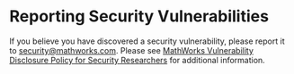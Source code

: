 # Reporting Security Vulnerabilities 

If you believe you have discovered a security vulnerability, please report it to
[security@mathworks.com](mailto:security@mathworks.com). Please see
[MathWorks Vulnerability Disclosure Policy for Security Researchers](https://www.mathworks.com/company/aboutus/policies_statements/vulnerability-disclosure-policy.html)
for additional information.
